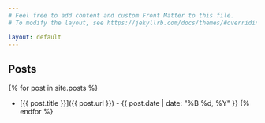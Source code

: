 ```yaml
---
# Feel free to add content and custom Front Matter to this file.
# To modify the layout, see https://jekyllrb.com/docs/themes/#overriding-theme-defaults

layout: default
---
```


## Posts

{% for post in site.posts %}
- [{{ post.title }}]({{ post.url }}) - {{ post.date | date: "%B %d, %Y" }}
{% endfor %}